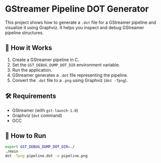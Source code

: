 # GStreamer Pipeline DOT Generator

This project shows how to generate a `.dot` file for a GStreamer pipeline and visualize it using Graphviz. It helps you inspect and debug GStreamer pipeline structures.

## 🔄 How it Works

1. Create a GStreamer pipeline in C.
2. Set the `GST_DEBUG_DUMP_DOT_DIR` environment variable.
3. Run the application.
4. GStreamer generates a `.dot` file representing the pipeline.
5. Convert the `.dot` file to a `.png` using Graphviz (`dot -Tpng`).

## 🛠 Requirements

- GStreamer (with `gst-launch-1.0`)
- Graphviz (`dot` command)
- GCC

## 🚀 How to Run

```bash
export GST_DEBUG_DUMP_DOT_DIR=./
./main
dot -Tpng pipeline.dot -o pipeline.png
